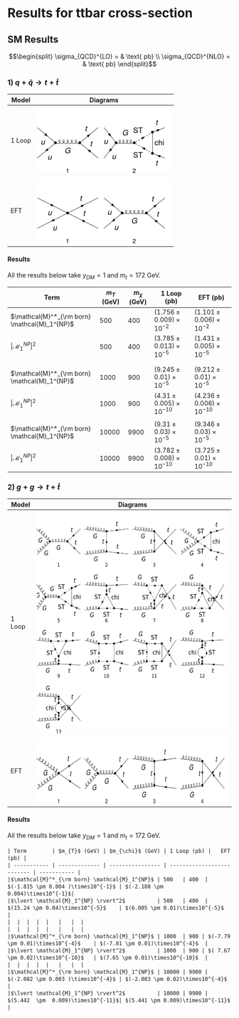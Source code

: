# Results for ttbar cross-section

 ## SM Results

  ```math
 \begin{split}
 \sigma_{QCD}^{LO} = &  \text{ pb} \\
 \sigma_{QCD}^{NLO} = &  \text{ pb} 
\end{split}
```

### 1) $`q + \bar{q} \rightarrow t + \bar{t}`$


| Model     | Diagrams  |
|-----------|-----------|
| 1 Loop    | <img src="./SMS-stop-uutt-loop.png" width="300" height="150"> |
| EFT       | <img src="./Top-EFTphysical_simple-uutt-loop.png" width="300" height="150"> |


#### Results

All the results below take $y_{DM} =1$ and $m_{t} = 172$ GeV.

  | Term        | $m_{T}$ (GeV) | $m_{\chi}$ (GeV) | 1 Loop (pb) | EFT (pb)    |
  | ----------- | ------------- | ---------------- | -------------------------- | ----------- | 
  |$\mathcal{M}^*_{\rm born} \mathcal{M}_1^{NP}$| 500   | 400  | $(1.756 \pm 0.009)\times10^{-2}$ | $(1.101 \pm 0.006)\times10^{-2}$ | 
  |$\lvert \mathcal{M}_1^{NP} \rvert^2$         | 500   | 400  | $(3.785 \pm 0.013)\times10^{-5}$ | $(1.431 \pm 0.005)\times10^{-5}$ | 
  |  |  |  |  |   |   |
  |  |  |  |  |   |   |
  |$\mathcal{M}^*_{\rm born} \mathcal{M}_1^{NP}$| 1000  | 900 | $(9.245 \pm 0.01)\times10^{-5}$   | $(9.212 \pm 0.01)\times10^{-5}$  |
  |$\lvert \mathcal{M}_1^{NP} \rvert^2$         | 1000  | 900 | $(4.31 \pm 0.005)\times10^{-10}$  | $(4.236 \pm 0.006)\times10^{-10}$| 
  |  |  |  |  |   |   |
  |$\mathcal{M}^*_{\rm born} \mathcal{M}_1^{NP}$| 10000  | 9900 | $(9.31 \pm 0.03)\times10^{-5}$   | $(9.346 \pm 0.03)\times10^{-5}$   |
  |$\lvert \mathcal{M}_1^{NP} \rvert^2$         | 10000  | 9900 | $(3.782 \pm 0.008)\times10^{-10}$| $(3.725 \pm 0.01)\times10^{-10}$  | 



  
### 2) $`g + g \rightarrow t + \bar{t}`$
  
  
  | Model     | Diagrams  |
  |-----------|-----------|
  | 1 Loop    | <img src="./SMS-stop-ggtt-loop.png" width="500" height="500"> |
  | EFT       | <img src="./Top-EFTphysical_simple-ggtt-loop.png" width="600" height="150"> |
  
#### Results
  
All the results below take $y_{DM} =1$ and $m_{t} = 172$ GeV.
  
    | Term        | $m_{T}$ (GeV) | $m_{\chi}$ (GeV) | 1 Loop (pb) |   EFT (pb) |
    | ----------- | ------------- | ---------------- | -------------------------- | ----------- |
    |$\mathcal{M}^*_{\rm born} \mathcal{M}_1^{NP}$ | 500   | 400  | $(-1.815 \pm 0.004 )\times10^{-1}$ | $(-2.188 \pm 0.004)\times10^{-1}$| 
    |$\lvert \mathcal{M}_1^{NP} \rvert^2$          | 500   | 400  | $(15.24 \pm 0.04)\times10^{-5}$    | $(6.005 \pm 0.01)\times10^{-5}$  | 
    |  |  |  |  |   |   |  |
    |  |  |  |  |   |   |  |
    |$\mathcal{M}^*_{\rm born} \mathcal{M}_1^{NP}$ | 1000  | 900 | $(-7.79 \pm 0.01)\times10^{-4}$    | $(-7.81 \pm 0.01)\times10^{-4}$  |
    |$\lvert \mathcal{M}_1^{NP} \rvert^2$          | 1000  | 900 | $( 7.67 \pm 0.02)\times10^{-10}$   | $(7.65 \pm 0.01)\times10^{-10}$  |  
    |  |  |  |  |   |   |  |
    |$\mathcal{M}^*_{\rm born} \mathcal{M}_1^{NP}$ | 10000 | 9900 | $(-2.082 \pm 0.003 )\times10^{-4}$ | $(-2.083 \pm 0.02)\times10^{-4}$  | 
    |$\lvert \mathcal{M}_1^{NP} \rvert^2$          | 10000 | 9900 | $(5.442  \pm  0.009)\times10^{-11}$| $(5.441 \pm 0.009)\times10^{-11}$ |  